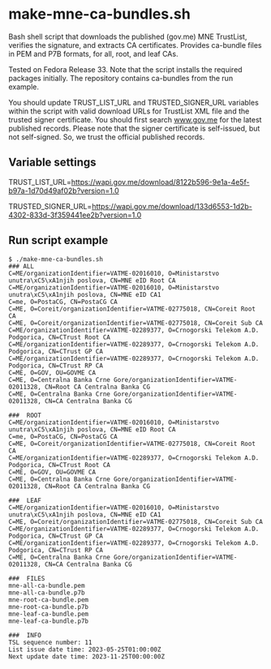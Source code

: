 # make-mne-ca-bundles.sh
Bash shell script that downloads the published (gov.me) MNE TrustList, verifies the signature, and extracts CA certificates. Provides ca-bundle files in PEM and P7B formats, for all, root, and leaf CAs.

Tested on Fedora Release 33. Note that the script installs the required packages initially. The repository contains ca-bundles from the run example.

You should update TRUST_LIST_URL and TRUSTED_SIGNER_URL variables within the script with valid download URLs for TrustList XML file and the trusted signer certificate.
You should first search www.gov.me for the latest published records. Please note that the signer certificate is self-issued, but not self-signed. So, we trust the official published records.

## Variable settings

TRUST_LIST_URL=https://wapi.gov.me/download/8122b596-9e1a-4e5f-b97a-1d70d49af02b?version=1.0

TRUSTED_SIGNER_URL=https://wapi.gov.me/download/133d6553-1d2b-4302-833d-3f359441ee2b?version=1.0

## Run script example

```shell
$ ./make-mne-ca-bundles.sh
### ALL
C=ME/organizationIdentifier=VATME-02016010, O=Ministarstvo unutra\xC5\xA1njih poslova, CN=MNE eID Root CA
C=ME/organizationIdentifier=VATME-02016010, O=Ministarstvo unutra\xC5\xA1njih poslova, CN=MNE eID CA1
C=me, O=PostaCG, CN=PostaCG CA
C=ME, O=Coreit/organizationIdentifier=VATME-02775018, CN=Coreit Root CA
C=ME, O=Coreit/organizationIdentifier=VATME-02775018, CN=Coreit Sub CA
C=ME/organizationIdentifier=VATME-02289377, O=Crnogorski Telekom A.D. Podgorica, CN=CTrust Root CA
C=ME/organizationIdentifier=VATME-02289377, O=Crnogorski Telekom A.D. Podgorica, CN=CTrust GP CA
C=ME/organizationIdentifier=VATME-02289377, O=Crnogorski Telekom A.D. Podgorica, CN=CTrust RP CA
C=ME, O=GOV, OU=GOVME CA
C=ME, O=Centralna Banka Crne Gore/organizationIdentifier=VATME-02011328, CN=Root CA Centralna Banka CG
C=ME, O=Centralna Banka Crne Gore/organizationIdentifier=VATME-02011328, CN=CA Centralna Banka CG

###  ROOT
C=ME/organizationIdentifier=VATME-02016010, O=Ministarstvo unutra\xC5\xA1njih poslova, CN=MNE eID Root CA
C=me, O=PostaCG, CN=PostaCG CA
C=ME, O=Coreit/organizationIdentifier=VATME-02775018, CN=Coreit Root CA
C=ME/organizationIdentifier=VATME-02289377, O=Crnogorski Telekom A.D. Podgorica, CN=CTrust Root CA
C=ME, O=GOV, OU=GOVME CA
C=ME, O=Centralna Banka Crne Gore/organizationIdentifier=VATME-02011328, CN=Root CA Centralna Banka CG

###  LEAF
C=ME/organizationIdentifier=VATME-02016010, O=Ministarstvo unutra\xC5\xA1njih poslova, CN=MNE eID CA1
C=ME, O=Coreit/organizationIdentifier=VATME-02775018, CN=Coreit Sub CA
C=ME/organizationIdentifier=VATME-02289377, O=Crnogorski Telekom A.D. Podgorica, CN=CTrust GP CA
C=ME/organizationIdentifier=VATME-02289377, O=Crnogorski Telekom A.D. Podgorica, CN=CTrust RP CA
C=ME, O=Centralna Banka Crne Gore/organizationIdentifier=VATME-02011328, CN=CA Centralna Banka CG

###  FILES
mne-all-ca-bundle.pem
mne-all-ca-bundle.p7b
mne-root-ca-bundle.pem
mne-root-ca-bundle.p7b
mne-leaf-ca-bundle.pem
mne-leaf-ca-bundle.p7b

###  INFO
TSL sequence number: 11
List issue date time: 2023-05-25T01:00:00Z
Next update date time: 2023-11-25T00:00:00Z
```

